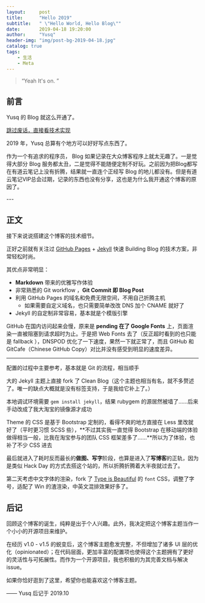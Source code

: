 ```yaml
---
layout:     post
title:      "Hello 2019"
subtitle:   " \"Hello World, Hello Blog\""
date:       2019-04-18 19:20:00
author:     "Yusq"
header-img: "img/post-bg-2019-04-18.jpg"
catalog: true
tags:
    - 生活
    - Meta
---
```


> “Yeah It's on. ”


## 前言

Yusq 的 Blog 就这么开通了。

[跳过废话，直接看技术实现 ](#build) 



2019 年，Yusq 总算有个地方可以好好写点东西了。


作为一个有追求的程序员， Blog 如果记录在大众博客程序上就太无趣了。一是觉得大部分 Blog 服务都太丑，二是觉得不能随便定制不好玩。之前因为把Blog都写在有道云笔记上没有折腾，结果就一直连个正经写 Blog 的地儿都没有。但是有道云笔记VIP总会过期，记录的东西也没有分享，这也是为什么我开通这个博客的原因了。



<p id = "build"></p>
---

## 正文

接下来说说搭建这个博客的技术细节。  

正好之前就有关注过 [GitHub Pages](https://pages.github.com/) + [Jekyll](http://jekyllrb.com/) 快速 Building Blog 的技术方案，非常轻松时尚。

其优点非常明显：

* **Markdown** 带来的优雅写作体验
* 非常熟悉的 Git workflow ，**Git Commit 即 Blog Post**
* 利用 GitHub Pages 的域名和免费无限空间，不用自己折腾主机
	* 如果需要自定义域名，也只需要简单改改 DNS 加个 CNAME 就好了 
* Jekyll 的自定制非常容易，基本就是个模版引擎


GitHub 在国内访问起来会慢，原来是 **pending 在了 Google Fonts** 上，页面渲染一直被阻塞到请求超时为止。于是把 Web Fonts 去了（反正超时看到的也只能是 fallback ），DNSPOD 优化了一下速度，果然一下就正常了，而且 GitHub 和 GitCafe（Chinese GitHub Copy）对比并没有感受到明显的速度差异。



---

配置的过程中主要参考，基本就是 Git 的流程，相当顺手

大的 Jekyll 主题上直接 fork 了 Clean Blog（这个主题也相当有名，就不多赘述了。唯一的缺点大概就是没有标签支持，于是我给它补上了。）

本地调试环境需要 `gem install jekyll`，结果 rubygem 的源居然被墙了……后来手动改成了我大淘宝的镜像源才成功

Theme 的 CSS 是基于 Bootstrap 定制的，看得不爽的地方直接在 Less 里改就好了（平时更习惯 SCSS 些），**不过其实我一直觉得 Bootstrap 在移动端的体验做得相当一般，比我在淘宝参与的团队 CSS 框架差多了……**所以为了体验，也补了不少 CSS 进去

最后就进入了耗时反而最长的**做图、写字**阶段，也算是进入了**写博客**的正轨，因为是类似 Hack Day 的方式去搭这个站的，所以折腾折腾着大半夜就过去了。

第二天考虑中文字体的渲染，fork 了 [Type is Beautiful](http://www.typeisbeautiful.com/) 的 `font` CSS，调整了字号，适配了 Win 的渣渲染，中英文混排效果好多了。


## 后记

回顾这个博客的诞生，纯粹是出于个人兴趣。此外，我决定把这个博客主题当作一个小小的开源项目来维护。

在经历 v1.0 - v1.5 的蜕变后，这个博客主题愈发完整，不但增加了诸多 UI 层的优化（opinionated）；在代码层面，更加丰富的配置项也使得这个主题拥有了更好的灵活性与可拓展性。而作为一个开源项目，我也积极的为其完善文档与解决 issue。

如果你恰好逛到了这里，希望你也能喜欢这个博客主题。

—— Yusq 后记于 2019.10


